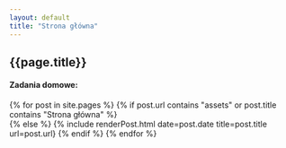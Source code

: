 ```yaml
---
layout: default
title: "Strona główna"
---
```

## {{page.title}}

#### Zadania domowe:

{% for post in site.pages %}
    {% if post.url contains "assets" or post.title contains "Strona główna" %}  
    {% else %}
        {% include renderPost.html date=post.date title=post.title url=post.url}
    {% endif %}
{% endfor %}
